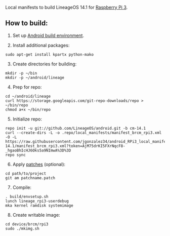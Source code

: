 Local manifests to build LineageOS 14.1 for [Raspberry Pi 3](http://konstakang.com/devices/rpi3/CM14.1).

How to build:
-------------

1. Set up [Android build environment](https://source.android.com/setup/initializing).

2. Install additional packages:

```
sudo apt-get install kpartx python-mako
```
3. Create directories for building:

```
mkdir -p ~/bin
mkdir -p ~/android/lineage
```

4. Prep for repo:

```
cd ~/android/lineage
curl https://storage.googleapis.com/git-repo-downloads/repo > ~/bin/repo
chmod a+x ~/bin/repo
```

5. Initialize repo:

```
repo init -u git://github.com/LineageOS/android.git -b cm-14.1
curl --create-dirs -L -o .repo/local_manifests/manifest_brcm_rpi3.xml -O -L https://raw.githubusercontent.com/jgonzalez34/android_RPi3_local_manifest/cm-14.1/manifest_brcm_rpi3.xml?token=AjM75drKI5FXrNqcF8-_hgaoBhIcHJ6Oks5a9NImwA%3D%3D
repo sync
```

6. Apply [patches](https://github.com/lineage-rpi/android_local_manifest/tree/cm-14.1/patches) (optional):

```
cd path/to/project
git am patchname.patch
```

7. Compile:

```
. build/envsetup.sh
lunch lineage_rpi3-userdebug
mka kernel ramdisk systemimage
```

8. Create writable image:

```
cd device/brcm/rpi3
sudo ./mkimg.sh
```
